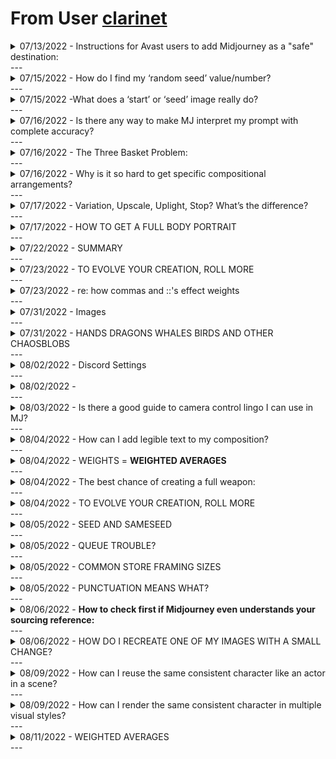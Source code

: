 # From User [clarinet](https://discord.com/users/219587894862413824)

<details>
<summary>07/13/2022 - Instructions for Avast users to add Midjourney as a "safe" destination:</summary>
<br>
Open Avast > go to Menu > Settings > General > Exceptions > [Add Exception] button > enter "www.midjourney.com"
</details>
---
<details>
<summary>07/15/2022 - How do I find my ‘random seed’ value/number?</summary>
<br>
There are two ways to find the seed number. 
<br>

<p><strong>[1]</strong> If you are working with a current composition and it&#39;s on the screen in front of you, you can react to it with an envelope and wait. A moment later the bot will send you a display that includes the seed.
<br>
<strong>[2]</strong> If you are trying to find the seed from a prior creation, you will need to copy the <code>job ID</code> from the website details <code>[...]</code> menu, then use the <code>/show</code> command with that ID, and then react to that display with the envelope.</p>
</details>
---
<details>
<summary>07/15/2022 -What does a ‘start’ or ‘seed’ image really do? </summary>
<br>

When you provide a start image (URL) to MJ, it runs its AI *image recognition process* against the image, and produces a language prompt (just like ours), which it then prepends to whatever language prompt YOU give it. 

<br>
MJ then uses the default weight, or the weight you provided with ``---iw``, to process both its MJ-created language prompt AND your human-created language prompt *together*. 

<br>
This translation of image-to-language-prompt is why feeding MJ seed images behaves nothing like a Photoshop filter: MJ picks up the subject matter and concepts, i.e. nouns - verbs - adjectives - anything that might surface as a word in a language prompt.
<br>
</details>
---
<details>
<summary>07/16/2022 - Is there any way to make MJ interpret my prompt with complete accuracy?</summary>
<br>
We have found only one 100% accurate prompt: <br>
 <img alt="Midjourney Discord Picture" src="https://cdn.discordapp.com/attachments/996170079102312468/997864542115737640/IMG_1362.png">
 <br>
 No but seriously: Natural language is your best bet, we’ve found, Midjourney is striving to understand “correctly written English.” Since it does not quite understand it, you’ll have luck with strings of comma-separated values with little or no grammar. But since it unpredictably and weakly understands grammar, you often increase your chances by including it.
<br>
</details>
---

<details>
<summary>07/16/2022 - The Three Basket Problem:</summary>
<br>
“There are three baskets. The first one is filled with blueberries, the second one is filled with apples, the last one is filled with strawberries.” <br>


▫️ MJ can’t currently compose this collage. <br>
▫️ MJ does not currently support grammatical notions of direct objects or prepositional phrases with much reliability. <br>
▫️ MJ does not at this time support addressable objects, so pronouns and grammatical references (like “the first basket” or “it is”)  are also unreliable.<br>

Bottom line: You might be able to get three baskets, but the current version of MJ does not support sorting the fruits.
<br>
</details>
---

<details>
<summary>07/16/2022 - Why is it so hard to get specific compositional arrangements?
 </summary>
<br>
Conjecture: MJ relies on the "art direction" of its sources to decide how to arrange things for you. How does that play out? It means there are the places in your prompt where the sourcing is noticeably influencing your composition: <br>

Direct objects: The dog barks at the ball.<br>
Prepositional phrases: A cat climbs up a curtain.<br>
Pronouns:  It glows in his hand.<br>
Subject References: The second  basket is full of apples.<br>

MJ will source "dog, barks, ball" and find the most common compositions that meet these criteria. It might not be 'barking at' (your language) but ONE of the grid selections may eventually land there or near there. <br>
<br>
ACTION: To improve your chances, your job is to [1] select words with maximum specificity ('lounging' is more specific than 'lying down', 'dalmation' is more specific than 'white dog with black spots'), [2] use grammatically correct language, and then [3] work with MJ through grid selections to bring it incrementally closer to your vision. 

<br>
</details>
---

<details>
<summary>07/17/2022 - Variation, Upscale, Uplight, Stop? What’s the difference? </summary>
<br>
What we call  a ”veeroll” creates a variation on the selected composition. <br>


▫️An upScale (“yooroll”)  pursues the same composition but pushes it a little further along in its rendering, which is typically increasing the “richness” of details.<br>


▫️—upLight also works on the same composition but uses a finessed “lighter touch” on the rendering, so simplifies the details. <br>


▫️ —stop N is like manually pulling the handbrake on the render process at N%, no finesse.<br>

This is something else that you’ll get a sense of after experimenting a few times. You can experiment endlessly in relax mode without using your valuable fast minutes.
<br>
</details>
---

<details>
<summary>07/17/2022 - HOW TO GET A FULL BODY PORTRAIT</summary>
<br>
You need three things to get a full body portrait:<br>
1. an aspect ratio tall enough to account for a full body, which means something like  1152x2048, 9:16, 5:9, 1:2<br>
2. A source of poses that includes full body examples, which means adding "stock photography" to the prompt for example<br>
3. details for MJ to add to the whole figure.  If you mention just her shirt, she might not have pants or shoes. It is best to drag the camera from head to toe touching with a detail  every part you want MJ to render.  e.g, As soon as you mention shoes, MJ knows he has to show you the whole figure.
<br>
</details>
---

<details>
<summary>07/22/2022 - SUMMARY</summary>
<br>
<p><strong>A start image</strong> is an image URL as the first element in your prompt. It is like giving MJ a hint about what to create for you.  MJ does not apply itself to that image like a filter, but rather creates another language prompt from it to add to yours.</p>
<p><strong>In order to get a full body portrait,</strong> you need an aspect ratio that is tall enough to account for the whole figure, a source of poses that includes full body examples (such as <code>stock photography</code>), and details for MJ to include for the entire figure.</p>
<p><strong>Reroll</strong> 🔄  renders a fresh grid for your prompt ...plus adds another iteration of details, <strong>Variation</strong> [V1] renders a  similar grid  from your prompt ...plus adds another iteration of detail, <strong>Upscale</strong> [U1] increases the size from thumbnail to full ...plus adds another iteration of detail, but <strong>--Uplight</strong> uses a light touch to simplify details, and <strong>--Stop</strong> halts the whole render process like a handbrake.</p>
<p>It can be difficult to get MJ to generate <strong>specific compositional arrangements</strong> because the algorithm relies on the &quot;art direction&quot; of its sources. To improve your chances of getting the composition you want, use specific words, grammatically correct language, and work with MJ through grid selections.</p>
<p><strong>To find the seed</strong> for a current composition, react to it with an envelope. To find the seed for a past composition, copy the job ID from the website details menu and use the <code>/show</code> command with that ID, then react to the display that appears with an envelope.</p>
<p><strong>Multi-prompts</strong> are two or more independent prompts about a single subject or setting. They are helpful to  ``clearly establish a setting:: then embellish upon subjects in that setting</p>
<br>
</details>
---

<details>
<summary>07/23/2022 - TO EVOLVE YOUR CREATION, ROLL MORE </summary>
<br>
<ul>
<li><p><strong>/imagine</strong> renders a grid of possible compositions from your prompt</p>
</li>
<li><p><strong>Reroll</strong> 🔄 <em>also</em> renders a grid of possible compositions from your prompt ...<em>plus</em> adds another iteration of detail</p>
</li>
<li><p><strong>Variation</strong> [V1] renders a grid similar to your selection ...<em>plus</em> adds another iteration of detail</p>
</li>
<li><p><strong>Upscale</strong> [U1] increases the size of your selection from thumbnail to full ...<em>plus</em> adds another iteration of detail</p>
</li>
<li><p>So, all these interactions evolve your composition... BUT! <code>--uplight</code> at the end of your prompt uses a light touch to simplify details when it is rolled, and <code>--stop 90</code> halts the whole render process like a handbrake at whatever percentage you specify (replace 90 with your own number).</p>
</li>
</ul>
</details>
---

<details>
<summary>07/23/2022 - re: how commas and ::'s effect  weights </summary>
<br>
 <img alt="Midjourney Discord Picture" src="https://media.discordapp.net/attachments/996170079102312468/1000424208389656656/IMG_1456.jpg?width=923&height=493">
<br>
</details>
---
<details>
<summary>07/31/2022 - Images </summary>
<br>
<img alt="Midjourney Discord Picture" src="https://cdn.discordapp.com/attachments/992207085146222713/1003321791760048158/unknown.png"><br>
<img alt="Midjourney Discord Picture" src="https://cdn.discordapp.com/attachments/996170079102312468/1003325317953376316/unknown-4.png"><br>
<img alt="Midjourney Discord Picture" src="https://cdn.discordapp.com/attachments/996170079102312468/1003325317953376316/unknown-4.png"><br>
<br>
</details>
---
<details>
<summary>07/31/2022 - HANDS DRAGONS WHALES BIRDS AND OTHER CHAOSBLOBS</summary>
<br>
The data source contains 100,000+ pictures of whales, no two alike, so it's really hard for MJ to settle on a single whale. He is superimposing and averaging together all the whale cues he's picking up from his data set. The same will happen to birds, dragons, hands, anything that has a lot of motion and unique representations in the data set. The best you could do is try to reduce the subset of pictures MJ is sourcing from. Start talking about whales next to divers, alongside boats, breaching, photographed by famous nature photographers who do whales, artists who do whales, movies with whales, etc. That specificity will narrow the range of images MJ is sourcing from. It will increase the coherence of the output.
<br>
</details>
---
<details>
<summary>08/02/2022 - Discord Settings</summary>
<br>
 <img alt="Midjourney Discord Picture" src="https://cdn.discordapp.com/attachments/996170079102312468/1004187503898673152/IMG_1513.jpg">
<br>
</details>
---

<details>
<summary>08/02/2022 - </summary>
<br>
<p><strong>START IMAGES / IMAGE PROMPTS</strong></p>
<p>Image prompts INFLUENCE outcomes, but images are not &quot;ingested, processed, and returned to you&quot; as you might expect.</p>
<p>When you provide an image URL as the first element of your text prompt, MJ will, in a way, use it to write its own text prompt and run its prompt and your prompt together.</p>
<p>To increase the chance of getting the composition you&#39;re chasing, the prompt you write to include with the image must <em>describe the entire final output you want to see.</em></p>
<p>Play with <code>--iw</code> (image weight) values and reroll. <strong>USE 1:1 ASPECT RATIO IMAGES AS PROMPTS</strong></p>
<br>
<img alt="Midjourney Discord Picture" src="https://cdn.discordapp.com/attachments/996170079102312468/1004202097371267153/image-prompts-and-you-2022-08-02_20-37-29.jpg">
<br>
</details>
---

<details>
<summary>08/03/2022 -  Is there a good guide to camera control lingo I can use in MJ? </summary>
<br>
We don't know which of these terms MJ understands but we think you should experiment and report back!<br>

<a href="https://www.studiobinder.com/blog/ultimate-guide-to-camera-shots/">Click here for some help!</a>
<br>
</details>
---

<details>
<summary>08/04/2022 - How can I add legible text to my composition?</summary>
<br>
Your mileage may vary, but here are the four elements to rendering text that we think might be necessary. <br>
<img alt="Midjourney Discord Picture" src="https://cdn.discordapp.com/attachments/996170079102312468/1004909243532574850/midjourney-text-placement-suggestion-shambibble.jpg">
<br>
</details>
---

<details>
<summary>08/04/2022 - WEIGHTS = <strong>WEIGHTED AVERAGES</strong></summary>
<br>
<p>So here&#39;s how it works (excuse some simplification):</p>
<p><code>dog:: cat::</code> = is dog (once), cat (once), averaged</p>
<p><code>dog::2 cat::2</code> = is dog dog (twice now) cat cat (twice now), averaged</p>
<p><code>dog::4 cat:1</code> = dog dog dog dog cat, averaged</p>
<p><code>dog::1 cat:3</code> = dog cat cat cat, averaged</p>
<p>You can play with these values to influence how they render:</p>
<p><code>Something::1</code></p>
<p><code>Lightly Something::0.5</code></p>
<p>``Eliminate Something::-1</p>
<br>
</details>
---

<details>
<summary>08/04/2022 - The best chance of creating a full weapon:</summary>
<br>
<p>1. Use an aspect ratio that suits the most common orientation of the weapon. Swords are vertical, rifles are horizontal.</p>
<p>2. Google the weapon in question and find its specific terms. Don&#39;t say &quot;bow&quot; - say &quot;recurve bow&quot;. Don&#39;t say &quot;sword in a lake&quot; - say &quot;Excalibur&quot;.</p>
<p>3. Find artists and other style cues that correspond to the weapon you&#39;re after. What media, games, movies, comics, artists, genres, etc represent your weapon well? Include these in your prompt. <em>Some</em> of them might work. Others will be dead weight.</p>
<p>4. Finally, if you want an action pose, then VERB  your weapon. Do not say &quot;an orc with a sword&quot; - say &quot;a Warhammer 40k orc fighting the wind with a broadsword&quot; or &quot;a 16th century samurai warrior striking a wooden dummy with Excalibur&quot;</p>
<br>
</details>
---

<details>
<summary>08/04/2022 - TO EVOLVE YOUR CREATION, ROLL MORE
 </summary>
<br>
<p>🔹 <strong>/imagine</strong> renders a grid of possible compositions from your prompt inside a cached session</p>
<p>🔹  <strong>Reroll</strong> 🔄 <em>also</em> renders a grid of possible compositions from your prompt ...<em>plus</em> adds another iteration of detail</p>
<p>🔹 <strong>Variation</strong> [V1] renders a grid similar to your selection ...<em>plus</em> adds another iteration of detail</p>
<p>🔹<strong>Upscale</strong> [U1] increases the size of your selection from thumbnail to full ...<em>plus</em> adds another iteration of detail</p>
<p>🔷  So, all these interactions evolve your composition... BUT! </p>
<p><code>--uplight</code>  at the end of your prompt uses a light touch to simplify details when it is rolled, and</p>
<p> <code>--stop 90</code> halts the whole render process like a handbrake at whatever percentage you specify (replace 90 with your own number)</p>
<p>➡️  These iterations of detail are good for one session of <code>/imagine</code>. When you manually use <code>/imagine</code> again, it starts a 🆕 new session and evolutionary progress resets.</p>
<br>
</details>
---

<details>
<summary>08/05/2022 - SEED AND SAMESEED</summary>
<br>
<img alt="Midjourney Discord Picture" src="https://cdn.discordapp.com/attachments/996170079102312468/1004963574352969779/how-do-seeds-work-gdi.jpg">
<br>
</details>
---

<details>
<summary>08/05/2022 - QUEUE TROUBLE? </summary>
<br>
<img alt="Midjourney Discord Picture" src="https://cdn.discordapp.com/attachments/996170079102312468/1005149494515613777/788CF709-7640-43F0-B9C9-313B382D37E3.png">
<br>
</details>
---

<details>
<summary>08/05/2022 - COMMON STORE FRAMING SIZES</summary>
<br>
<p><strong>COMMON STORE FRAMING SIZES</strong> </p>
<p>(in inches):: = </p>
<p>--ar 4:5 (8x10 &amp; 16x20) </p>
<p> --ar 1:3 (11.75x36) ... its really 1:3.06 = 47:144</p>
<p> --ar 11:4 (16.5x6)</p>
<p> --ar 11:14 (11:14 &amp; 22x28)</p>
<p> --ar 3:4 (12x16)</p>
<p> --ar 13:19 (13x19)</p>
<p> --ar 7:9 (14x18)</p>
<p> --ar 3:8 (18x24)</p>
<p> --ar 5:6 (20x24)</p>
<p> --ar 2:3 (24x36 &amp; 20x30)</p>
<hr>
<p>with thanks to &lt;@Jonh2o#5670&gt; </p>
<hr>

<br>
</details>
---

<details>
<summary>08/05/2022 - PUNCTUATION MEANS WHAT?</summary>
<br>
<p>So <code>::</code> is the only &#39;official&#39; break in a prompt, but comma, plus, pipes all have some (minor) effects as well.  Nothing consistent, but in some cases one may be better than another.</p>
<p>Here&#39;s a test I ran a while back:</p>
<p><code>Red panda</code> clearly shows the animal of that name.</p>
<p><code>Red, panda</code> separates them a little bit (a red-haired red panda)</p>
<p><code>Red:: panda</code> gives a panda that is red</p>
<p><code>Red:: panda:: ---no red panda</code> is even more clearly a panda which is red (and not a red panda)</p>
<br>
<img alt="Midjourney Discord Picture" src="https://cdn.discordapp.com/attachments/992207085146222713/996970513865908345/F2C250B0-73AA-4828-9D2B-8C50C51E8804.jpg">
<br>
</details>
---

<details>
<summary>08/06/2022 - <strong>How to check first if Midjourney even understands your sourcing reference:</strong> </summary>
<br>
<p>➡️  TLDR: /imagine something you&#39;ll recognize as being in that style.</p>
<p>1. 🤔  You want to say <code>in the style of Ren &amp; Stimpy</code> (for example) but you don&#39;t know if Midjourney will understand that.</p>
<p>2. 🤔 You think about something that appears commonly in that style. For example, something that appears often in Ren &amp; Stimpy is a <strong>cartoon chihuahua</strong> (that&#39;s Ren himself).</p>
<p>3. 💻 You do this simple test: <code>/imagine a cartoon chihuahua in the style of Ren &amp; Stimpy</code></p>
<p>4. 👍  If output looks like it&#39;s adopted the style you named, you&#39;re golden.</p>
<pre><code> 👎  If it appears generic <span class="hljs-keyword">with</span> lots of orange <span class="hljs-keyword">and</span> teal colors, yo<span class="hljs-string">u're looking at Midjourney '</span>defaults<span class="hljs-string">' which is an error message meaning NOT FOUND.</span>
</code></pre>
<br>
</details>
---

<details>
<summary>08/06/2022 - HOW DO I RECREATE ONE OF MY IMAGES WITH A SMALL CHANGE?</summary>
<br>
<p>For those of you who know the term PRIMARY KEY from relational databases...</p>
<p><code>$string of your prompt + the $integer of your seed = primary key for the image output</code></p>
<p>If you&#39;ve made an image of a red bird on a <strong>white</strong> background and want to make it a red bird on a <strong>black</strong> background, and you change just that <em>one word</em> and roll the prompt again with its $seed again, you will <em>almost</em> get the same picture but with the new color. If you change the aspect ratio, watch for MJ to possibly completely reinterpret the prompt for the new canvas size.</p>
<p>✅ TLDR: If you use <code>EXACT $string + $seed</code> again, you&#39;ve used a primary key to recreate a close approximation of your original composition. But NEVER pixel-to-pixel exactly the same. </p>
<hr>
<p><strong>FAQ: How do I know the seed value?</strong></p>
<p>➡️ <a href="https://discord.com/channels/662267976984297473/996170079102312468/997635192116219904">https://discord.com/channels/662267976984297473/996170079102312468/997635192116219904</a></p>

<br>
</details>
---

<details>
<summary>08/09/2022 - How can I reuse the same consistent character like an actor in a scene?</summary>
<br>
Clarinet's Method - Directing Characters in a Scene
https://bit.ly/Clarinet-MJ-Puppets
<br>
</details>
---

<details>
<summary>08/09/2022 - How can I render the same consistent character in multiple visual styles?
</summary>
<br>
Shambibble's  Method - Rendering Characters in Different Visual Styles
https://docs.google.com/document/d/13c8Ci-8kU2PVZu6DKghlhOOrbf4kmtc9xxCJAnPqvC0/edit

<br>
</details>
---

<details>
<summary>08/11/2022 - WEIGHTED AVERAGES
</summary>
<br>
<p><em>crappy video explaining math - extrapolate to weights in MJ</em></p><br>
<video controls>
      <source id="mp4" src="https://cdn.discordapp.com/attachments/996170079102312468/1007325569840578570/Whiteboard-Math-Lesson-Sample-v0.03-DRAFT.mp4" type="video/mp4">
</videos>
<br>
</details>
---